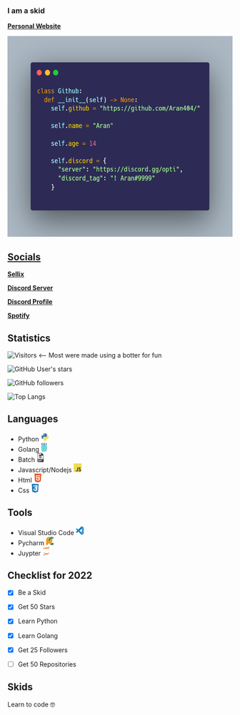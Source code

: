 ### I am a skid
<a href="https://aran.wtf"><strong>Personal Website</strong></a>  

<a href="https://github.com/Aran404/Aran404">
    <img src="images/carbon.png" alt="Logo" width="550" height="450">

## **Socials**
<a href="https://optiservices.sellix.io"><strong>Sellix</strong></a>  
    
<a href="https://discord.gg/opti"><strong>Discord Server</strong></a>
    
<a href="https://lookup.guru/905989612814606356"><strong>Discord Profile</strong></a>
    
<a href="https://open.spotify.com/user/3ivkrpjttiwesyvqqfu946vy9"><strong>Spotify</strong></a>    

    
## **Statistics**
![Visitors](https://visitor-badge.laobi.icu/badge?page_id=Aran404) <-- Most were made using a botter for fun
    
![GitHub User's stars](https://img.shields.io/github/stars/Aran404?style=social)
    
![GitHub followers](https://img.shields.io/github/followers/Aran404?style=social)
    
![Top Langs](https://github-readme-stats.vercel.app/api/top-langs/?username=Aran404&layout=default)

    
## **Languages**
- Python <img src="images/python-original.svg" alt="Logo" width="20" height="20">
- Golang <img src="images/go-logo-046185B647-seeklogo.com.png" alt="Logo" width="14" height="20">
- Batch <img src="images/batch.png" alt="Logo" width="18" height="20">
- Javascript/Nodejs <img src="images/javascript.svg" alt="Logo" width="18" height="20">
- Html <img src="images/html.svg" alt="Logo" width="18" height="20">
- Css <img src="images/css.svg" alt="Logo" width="18" height="20">

    
## **Tools**
- Visual Studio Code <img src="images/vsc.svg" alt="Logo" width="18" height="20">
- Pycharm <img src="images/pycharm.svg" alt="Logo" width="18" height="20">
- Juypter <img src="images/jupyter.svg" alt="Logo" width="18" height="20">
 
    
## **Checklist for 2022**
- [x] Be a Skid
- [x] Get 50 Stars
- [x] Learn Python
- [x] Learn Golang
- [x] Get 25 Followers
- [ ] Get 50 Repositories

    
## **Skids**
Learn to code 🤓

